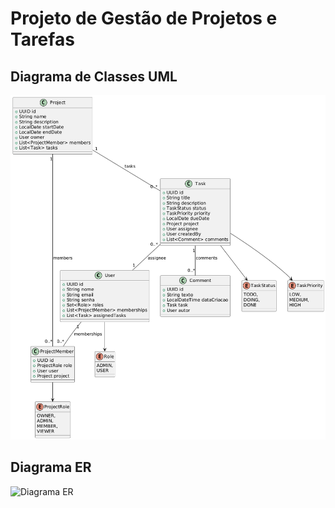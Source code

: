 ﻿# Projeto de Gestão de Projetos e Tarefas

## Diagrama de Classes UML
![Diagrama de Classes](docs/DIAGRAMA%20CLASSE.png)

## Diagrama ER
![Diagrama ER](https://github.com/tailansanttos/gestao-de-projetos/blob/main/docs/DIAGRAMA%20ER.png?raw=true)

